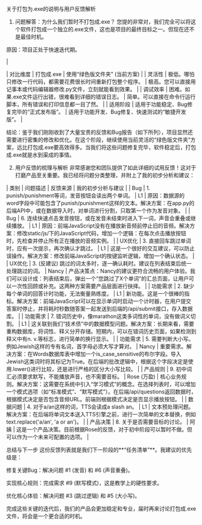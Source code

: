 关于打包为.exe的说明与用户反馈解析
1. 问题解答：为什么我们暂时不打包成.exe？
您提的非常对，我们完全可以将这个软件打包成一个独立的.exe文件，这也是项目的最终目标之一。但现在还不是最佳时机。

原因：项目正处于快速迭代期。

|

| 对比维度 | 打包成.exe | 使用“绿色版文件夹” (当前方案) |
| 灵活性 | 极低。哪怕只修改一行代码，都需要花费很长时间重新打包整个程序。 | 极高。您可以直接用记事本或代码编辑器修改.py文件，立刻就能看到效果。 |
| 调试效率 | 困难。如果.exe文件运行出错，很难看到详细的错误日志。 | 简单。可以直接在命令行运行脚本，所有错误和打印信息都一目了然。 |
| 适用阶段 | 适用于功能稳定、Bug修复完毕的“正式发布版”。 | 适用于功能开发、Bug修复、快速测试的“敏捷开发版”。 |

结论：鉴于我们刚刚收到了大量宝贵的反馈和Bug报告（如下所列），项目显然还需要进行密集的修改和优化。在这个阶段，继续使用当前灵活的“绿色版文件夹”方案，远比打包成.exe要高效得多。当我们将这些问题修复完毕，软件稳定后，打包成.exe就是水到渠成的事情。

2. 用户反馈的梳理与解析
非常感谢您和团队提供了如此详细的试用反馈！这对于打磨产品至关重要。我已经将问题分类整理，并附上了我的初步分析和建议：

| 类别 | 问题描述 | 反馈来源 | 我的初步分析与建议 |
| Bug | 1. punish/punishment等词，发音按钮会读出两个单词。 | L1 | 原因：数据源的word字段中可能包含了punish/punishment这样的文本。解决方案：在app.py的后端API中，或在数据导入时，对单词进行分割，只取第一个作为发音对象。 |
| Bug | 6. 连续快速点击发音按钮，或在发音未结束时进入下一词，声音会重叠或继续播放。 | L1 | 原因：前端JavaScript没有在播放新音频前停止旧的音频。解决方案：修改static/js/下的JavaScript代码，增加一个逻辑：在每次点击播放按钮时，先检查并停止所有正在播放的音频实例。 |
| UX优化 | 3. 直接回车跳过单词时，应有一次提示，再次确认才跳过。 | L1 | 这是一个很好的交互建议，可以防止误操作。解决方案：修改前端JavaScript的按键监听逻辑，增加一个确认状态。 |
| UX优化 | 3. (反建议) 跳过的词太多时，逐一确认耗时。建议在列表结束后统一处理跳过的词。 | Nancy | 产品决策点：Nancy的建议更符合流畅的用户体验。我们可以设计成：列表结束后，弹出一个“您跳过了X个单词”的汇总页面，让用户可以一次性回顾或补充。这两种方案需要产品层面进行抉择。 |
| 功能需求 | 2. 缺少每个单词的回答计时功能，无法衡量熟练度。 | L1 | 新功能。这是一个很棒的指标。解决方案：前端JavaScript可以在显示单词时启动一个计时器，在用户提交答案时停止，并将耗时秒数随答案一起发送到后端的/api/submit接口，存入数据库。 |
| 功能需求 | 7. 错词历史中，像marathon这类多词性的单词，没有做词义切割。 | L1 | 这关联到我们“技术债”中的数据模型问题。解决方案：长期来看，需要重构数据库，将词性、释义分开存储。短期内，可以在错词历史页面，如果检测到释义中有n. v.等标志，进行简单的换行显示。 |
| 功能需求 | 5. 需要判断大小写。例如Jewish这样的专有名词，首字母必须大写才算对。 | Nancy | 重要需求。解决方案：在Words数据库表中增加一个is_case_sensitive的布尔字段。导入Jewish这类词时将其标记为True。在后端的批改逻辑中，根据这个字段决定是使用.lower()进行比较，还是进行严格的区分大小写比较。 |
| 产品规则 | 9. 初中词汇必须要求默写，不能播放声音，也不需要音标。 | Rose (万盈) | 核心业务规则。解决方案：这需要在系统中引入“学习模式”的概念。在选择列表时，可以增加一个模式选项（如“标准模式”、“默写模式”）。在后端/api/questions返回数据时，根据模式决定是否包含音频URL。前端则根据模式决定是否显示播放按钮。 |
| 数据问题 | 4. 对于a/an这样的词，TTS会读成a slash an。 | L1 | 文本预处理问题。解决方案：在后端将单词文本送入TTS引擎之前，进行一次简单的文本替换，例如 text.replace('a/an', 'a or an')。 |
| 产品决策 | 8. 关于是否需要音标的讨论。 | 阿姨 | 这是一个产品决策。目前根据Rose的反馈，对于初中阶段可以暂时不做。但可以作为一个未来可配置的选项。 |

总结与下一步
这份反馈列表就是我们下一阶段的**“任务清单”**。我建议的优先级是：

修复关键Bug：解决问题 #1 (发音) 和 #6 (声音重叠)。

实现核心规则：完成需求 #9 (默写模式)，这是教学上的硬性要求。

优化核心体验：解决问题 #3 (跳过逻辑) 和 #5 (大小写)。

完成这些关键的迭代后，我们的产品会更加稳定和专业，届时再来讨论打包成.exe文件，将会是一个更合适的时机。